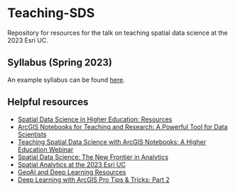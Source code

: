 # Teaching-SDS
Repository for resources for the talk on teaching spatial data science at the 2023 Esri UC. 

## Syllabus (Spring 2023)
An example syllabus can be found [here](Syllabus%20for%20Advanced%20Geographic%20Information%20Systems%20-%20Spring%202023.pdf).

## Helpful resources
- [Spatial Data Science in Higher Education: Resources](https://www.esri.com/en-us/landing-page/industry/education/2020/data-science-in-higher-education)
- [ArcGIS Notebooks for Teaching and Research: A Powerful Tool for Data Scientists](https://community.esri.com/t5/education-blog/arcgis-notebooks-for-teaching-and-research-a/ba-p/1285499)
- [Teaching Spatial Data Science with ArcGIS Notebooks: A Higher Education Webinar](https://www.esri.com/en-us/lg/industry/education/arcgis-notebooks-for-data-science-in-higher-education)
- [Spatial Data Science: The New Frontier in Analytics](https://www.esri.com/training/catalog/5d76dcf7e9ccda09bef61294/spatial-data-science-the-new-frontier-in-analytics/)
- [Spatial Analytics at the 2023 Esri UC](https://www.esri.com/arcgis-blog/products/arcgis/announcements/spatial-analytics-is-everywhere-at-the-2023-user-conference/)
- [GeoAI and Deep Learning Resources](https://community.esri.com/t5/education-blog/geoai-and-deep-learning-resources/ba-p/885118)
- [Deep Learning with ArcGIS Pro Tips & Tricks: Part 2](https://www.esri.com/arcgis-blog/products/arcgis-pro/imagery/deep-learning-with-arcgis-pro-tips-tricks-part-2/)



